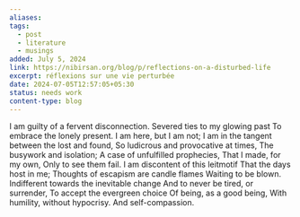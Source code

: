 ```yaml
---
aliases: 
tags:
  - post
  - literature
  - musings
added: July 5, 2024
link: https://nibirsan.org/blog/p/reflections-on-a-disturbed-life
excerpt: réflexions sur une vie perturbée
date: 2024-07-05T12:57:05+05:30
status: needs work
content-type: blog
---
```

I am guilty of a fervent disconnection.
Severed ties to my glowing past
To embrace the lonely present.
I am here, but I am not;
I am in the tangent between the lost and found,
So ludicrous and provocative at times,
The busywork and isolation;
A case of unfulfilled prophecies,
That I made, for my own,
Only to see them fail.
I am discontent of this leitmotif
That the days host in me;
Thoughts of escapism are candle flames
Waiting to be blown.
Indifferent towards the inevitable change
And to never be tired, or surrender,
To accept the evergreen choice
Of being, as a good being,
With humility, without hypocrisy.
And self-compassion.